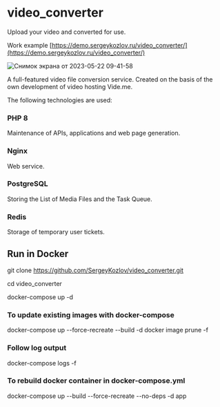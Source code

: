 # video_converter

Upload your video and converted for use.

Work example
[https://demo.sergeykozlov.ru/video_converter/](https://demo.sergeykozlov.ru/video_converter/)

![Снимок экрана от 2023-05-22 09-41-58](https://github.com/SergeyKozlov/video_converter/assets/1781376/b4f5da39-f9a3-4723-95c3-636f65d6ef42)


A full-featured video file conversion service. Created on the basis of the own development of video hosting Vide.me.

The following technologies are used:

### PHP 8
Maintenance of APIs, applications and web page generation.

### Nginx
Web service.

### PostgreSQL
Storing the List of Media Files and the Task Queue.

### Redis
Storage of temporary user tickets.


## Run in Docker

git clone https://github.com/SergeyKozlov/video_converter.git

cd video_converter

docker-compose up -d

### To update existing images with docker-compose
docker-compose up --force-recreate --build -d
docker image prune -f

### Follow log output

docker-compose logs -f

### To rebuild docker container in docker-compose.yml

docker-compose up --build --force-recreate --no-deps -d app

